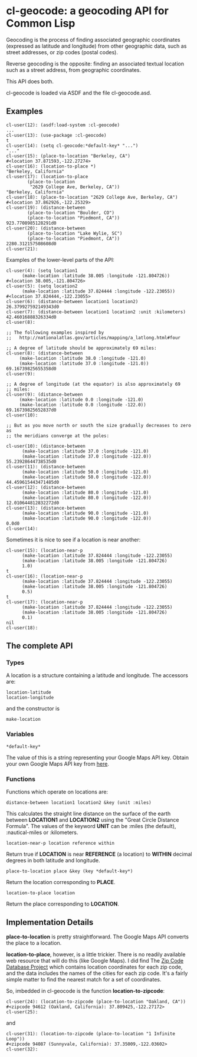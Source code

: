 # cl-geocode: a geocoding API for Common Lisp

Geocoding is the process of finding associated geographic coordinates
(expressed as latitude and longitude) from other geographic
data, such as street addresses, or zip codes (postal codes).

Reverse geocoding is the opposite: finding an associated textual
location such as a street address, from geographic coordinates.

This API does both.

cl-geocode is loaded via ASDF and the file cl-geocode.asd.

## Examples

    cl-user(12): (asdf:load-system :cl-geocode)
    ...
    cl-user(13): (use-package :cl-geocode)
    t
    cl-user(14): (setq cl-geocode:*default-key* "...")
    "..."
    cl-user(15): (place-to-location "Berkeley, CA")
    #<location 37.871593,-122.27274>
    cl-user(16): (location-to-place *)
    "Berkeley, California"
    cl-user(17): (location-to-place
		    (place-to-location
		     "2629 College Ave, Berkeley, CA"))
    "Berkeley, California"
    cl-user(18): (place-to-location "2629 College Ave, Berkeley, CA")
    #<location 37.862926,-122.25329>
    cl-user(19): (distance-between
		    (place-to-location "Boulder, CO")
		    (place-to-location "Piedmont, CA"))
    923.7708985128291d0
    cl-user(20): (distance-between
		    (place-to-location "Lake Wylie, SC")
		    (place-to-location "Piedmont, CA"))
    2280.312157508608d0
    cl-user(21): 

Examples of the lower-level parts of the API:

    cl-user(4): (setq location1
		  (make-location :latitude 38.005 :longitude -121.804726))
    #<location 38.005,-121.804726>
    cl-user(5): (setq location2
		  (make-location :latitude 37.824444 :longitude -122.23055))
    #<location 37.824444,-122.23055>
    cl-user(6): (distance-between location1 location2)
    26.379927592149343d0
    cl-user(7): (distance-between location1 location2 :unit :kilometers)
    42.46016888326334d0
    cl-user(8): 

    ;; The following examples inspired by
    ;;   http://nationalatlas.gov/articles/mapping/a_latlong.html#four

    ;; A degree of latitude should be approximately 69 miles:
    cl-user(8): (distance-between
		 (make-location :latitude 38.0 :longitude -121.0)
		 (make-location :latitude 37.0 :longitude -121.0))
    69.16739825655358d0
    cl-user(9): 

    ;; A degree of longitude (at the equator) is also approximately 69
    ;; miles:
    cl-user(9): (distance-between
		 (make-location :latitude 0.0 :longitude -121.0)
		 (make-location :latitude 0.0 :longitude -122.0))
    69.16739825652837d0
    cl-user(10): 

    ;; But as you move north or south the size gradually decreases to zero as
    ;; the meridians converge at the poles:

    cl-user(10): (distance-between
		  (make-location :latitude 37.0 :longitude -121.0)
		  (make-location :latitude 37.0 :longitude -122.0))
    55.23928644738535d0
    cl-user(11): (distance-between
		  (make-location :latitude 50.0 :longitude -121.0)
		  (make-location :latitude 50.0 :longitude -122.0))
    44.459615443471485d0
    cl-user(12): (distance-between
		  (make-location :latitude 80.0 :longitude -121.0)
		  (make-location :latitude 80.0 :longitude -122.0))
    12.010644812832272d0
    cl-user(13): (distance-between
		  (make-location :latitude 90.0 :longitude -121.0)
		  (make-location :latitude 90.0 :longitude -122.0))
    0.0d0
    cl-user(14): 

Sometimes it is nice to see if a location is near another:

    cl-user(15): (location-near-p
		  (make-location :latitude 37.824444 :longitude -122.23055)
		  (make-location :latitude 38.005 :longitude -121.804726)
		  1.0)
    t
    cl-user(16): (location-near-p
		  (make-location :latitude 37.824444 :longitude -122.23055)
		  (make-location :latitude 38.005 :longitude -121.804726)
		  0.5)
    t
    cl-user(17): (location-near-p
		  (make-location :latitude 37.824444 :longitude -122.23055)
		  (make-location :latitude 38.005 :longitude -121.804726)
		  0.1)
    nil
    cl-user(18): 

## The complete API

### Types

A location is a structure containing a latitude and longitude.  The
accessors are:

    location-latitude
    location-longitude

and the constructor is

    make-location

### Variables

    *default-key*

The value of this is a string representing your Google Maps API
key. Obtain your own Google Maps API key from
[here](http://www.google.com/apis/maps/signup.html).

### Functions

Functions which operate on locations are:

    distance-between location1 location2 &key (unit :miles)

This calculates the straight line distance on the surface of the earth
between **LOCATION1** and **LOCATION2** using the "Great Circle
Distance Formula".  The values of the keyword **UNIT** can be :miles
(the default), :nautical-miles or :kilometers.

    location-near-p location reference within

Return true if **LOCATION** is near **REFERENCE** (a location) to
**WITHIN** decimal degrees in both latitude and longitude.

    place-to-location place &key (key *default-key*)

Return the location corresponding to **PLACE**.

    location-to-place location

Return the place corresponding to **LOCATION**.

## Implementation Details

**place-to-location** is pretty straightforward.  The Google Maps API
converts the place to a location.

**location-to-place**, however, is a little trickier.  There is no
readily available web resource that will do this (like Google Maps). I
did find The [Zip Code Database
Project](http://sourceforge.net/project/showfiles.php?group_id=111073)
which contains location coordinates for each zip code, and the data
includes the names of the cities for each zip code.  It's a fairly
simple matter to find the nearest match for a set of coordinates.

So, imbedded in cl-geocode is the function **location-to-zipcode**:

    cl-user(24): (location-to-zipcode (place-to-location "Oakland, CA"))
    #<zipcode 94612 (Oakland, California): 37.809425,-122.27172>
    cl-user(25): 

and

    cl-user(31): (location-to-zipcode (place-to-location "1 Infinite Loop"))
    #<zipcode 94087 (Sunnyvale, California): 37.35009,-122.03602>
    cl-user(32): 
